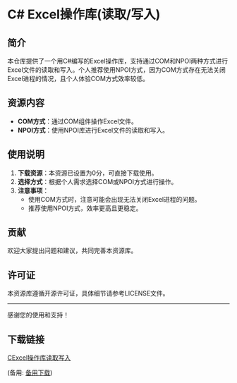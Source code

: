 # C# Excel操作库(读取/写入)

## 简介

本仓库提供了一个用C#编写的Excel操作库，支持通过COM和NPOI两种方式进行Excel文件的读取和写入。个人推荐使用NPOI方式，因为COM方式存在无法关闭Excel进程的情况，且个人体验COM方式效率较低。

## 资源内容

- **COM方式**：通过COM组件操作Excel文件。
- **NPOI方式**：使用NPOI库进行Excel文件的读取和写入。

## 使用说明

1. **下载资源**：本资源已设置为0分，可直接下载使用。
2. **选择方式**：根据个人需求选择COM或NPOI方式进行操作。
3. **注意事项**：
   - 使用COM方式时，注意可能会出现无法关闭Excel进程的问题。
   - 推荐使用NPOI方式，效率更高且更稳定。

## 贡献

欢迎大家提出问题和建议，共同完善本资源库。

## 许可证

本资源库遵循开源许可证，具体细节请参考LICENSE文件。

---

感谢您的使用和支持！

## 下载链接
[CExcel操作库读取写入](https://pan.quark.cn/s/7fe4cb7011ab) 

(备用: [备用下载](https://pan.baidu.com/s/1SG4SGeJBGF3rye_Z28XlTw?pwd=1234))

